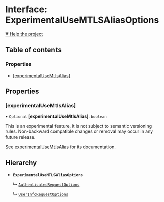 # Interface: ExperimentalUseMTLSAliasOptions

[💗 Help the project](https://github.com/sponsors/panva)

## Table of contents

### Properties

- [[experimentalUseMtlsAlias]](ExperimentalUseMTLSAliasOptions.md#[experimentalusemtlsalias])

## Properties

### [experimentalUseMtlsAlias]

• `Optional` **[experimentalUseMtlsAlias]**: `boolean`

This is an experimental feature, it is not subject to semantic versioning rules. Non-backward
compatible changes or removal may occur in any future release.

See [experimentalUseMtlsAlias](../variables/experimentalUseMtlsAlias.md) for its documentation.

## Hierarchy

- **`ExperimentalUseMTLSAliasOptions`**

  ↳ [`AuthenticatedRequestOptions`](AuthenticatedRequestOptions.md)

  ↳ [`UserInfoRequestOptions`](UserInfoRequestOptions.md)
